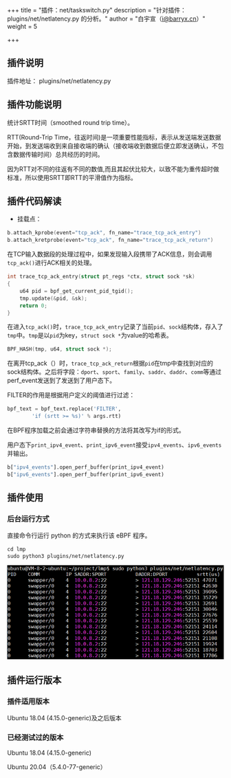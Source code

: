 +++
title = "插件：net/taskswitch.py"
description = "针对插件：plugins/net/netlatency.py 的分析。"
author = "白宇宣（i@barryx.cn）"
weight = 5

+++

## 插件说明
插件地址： plugins/net/netlatency.py

## 插件功能说明
统计SRTT时间（smoothed round trip time）。

RTT(Round-Trip Time，往返时间)是一项重要性能指标，表示从发送端发送数据开始，到发送端收到来自接收端的确认（接收端收到数据后便立即发送确认，不包含数据传输时间）总共经历的时间。

因为RTT对不同的往返有不同的数值,而且其起伏比较大，以致不能为重传超时做标准，所以使用SRTT即RTT的平滑值作为指标。

## 插件代码解读

- 挂载点：

```c
b.attach_kprobe(event="tcp_ack", fn_name="trace_tcp_ack_entry")
b.attach_kretprobe(event="tcp_ack", fn_name="trace_tcp_ack_return")
```

在TCP输入数据段的处理过程中，如果发现输入段携带了ACK信息，则会调用`tcp_ack()`进行ACK相关的处理。

```c
int trace_tcp_ack_entry(struct pt_regs *ctx, struct sock *sk)
{
    u64 pid = bpf_get_current_pid_tgid();
    tmp.update(&pid, &sk);
    return 0;
}
```

在进入`tcp_ack()`时，`trace_tcp_ack_entry`记录了当前`pid`、`sock`结构体，存入了`tmp`中。`tmp`是以`pid`为key，`struct sock *`为value的哈希表。

```c
BPF_HASH(tmp, u64, struct sock *);
```

在离开tcp_ack（）时，`trace_tcp_ack_return`根据`pid`在tmp中查找到对应的sock结构体。之后将字段：`dport`、`sport`、`family`、`saddr`、`daddr`、`comm`等通过perf_event发送到了发送到了用户态下。

FILTER的作用是根据用户定义的阈值进行过滤：

```python
bpf_text = bpf_text.replace('FILTER',
		'if (srtt >= %s)' % args.rtt)
```

在BPF程序加载之前会通过字符串替换的方法将其改写为if的形式。

用户态下`print_ipv4_event`、`print_ipv6_event`接受`ipv4_events`、`ipv6_events`并输出。

```python
b["ipv4_events"].open_perf_buffer(print_ipv4_event)
b["ipv6_events"].open_perf_buffer(print_ipv6_event)
```

## 插件使用

### 后台运行方式
直接命令行运行 python 的方式来执行该 eBPF 程序。

```
cd lmp
sudo python3 plugins/net/netlatency.py
```

![image-20220225124656225](images/image-20220225124656225.png)

## 插件运行版本
### 插件适用版本
Ubuntu 18.04 (4.15.0-generic)及之后版本
### 已经测试过的版本

Ubuntu 18.04 (4.15.0-generic)

Ubuntu 20.04（5.4.0-77-generic）

